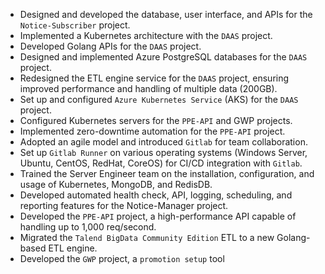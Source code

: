 - Designed and developed the database, user interface, and APIs for the `Notice-Subscriber` project.
- Implemented a Kubernetes architecture with the `DAAS` project.
- Developed Golang APIs for the `DAAS` project.
- Designed and implemented Azure PostgreSQL databases for the `DAAS` project.
- Redesigned the ETL engine service for the `DAAS` project, ensuring improved performance and handling of multiple data (200GB).
- Set up and configured `Azure Kubernetes Service` (AKS) for the `DAAS` project.
- Configured Kubernetes servers for the `PPE-API` and GWP projects.
- Implemented zero-downtime automation for the `PPE-API` project.
- Adopted an agile model and introduced `Gitlab` for team collaboration.
- Set up `Gitlab Runner` on various operating systems (Windows Server, Ubuntu, CentOS, RedHat, CoreOS) for CI/CD integration with `Gitlab`.
- Trained the Server Engineer team on the installation, configuration, and usage of Kubernetes, MongoDB, and RedisDB.
- Developed automated health check, API, logging, scheduling, and reporting features for the Notice-Manager project.
- Developed the `PPE-API` project, a high-performance API capable of handling up to 1,000 req/second.
- Migrated the `Talend BigData Community Edition` ETL to a new Golang-based ETL engine.
- Developed the `GWP` project, a `promotion setup` tool
